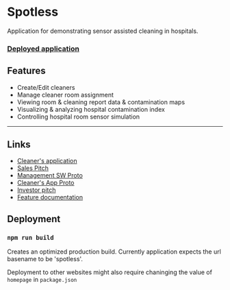 # Spotless

Application for demonstrating sensor assisted cleaning in hospitals.

### [Deployed application](https://nkiuru.github.io/spotless/)

## Features
 - Create/Edit cleaners
 - Manage cleaner room assignment
 - Viewing room & cleaning report data & contamination maps
 - Visualizing & analyzing hospital contamination index
 - Controlling hospital room sensor simulation

---
## Links
 
 - [Cleaner's application](https://github.com/Harrisonnguyen1210/Cleaner_App)
 - [Sales Pitch](https://docs.google.com/presentation/d/1eqv7f4_LdPXw0PMm0jOgf4WXTxrPIxAH5x3VgmdcpUw/edit?usp=sharing)
 - [Management SW Proto](https://www.figma.com/proto/7qBabFUJ4VZN5W2mF4jfLu/CleanPanel?node-id=1%3A32&scaling=scale-down)
 - [Cleaner's App Proto](https://www.figma.com/proto/5BYS2nVKJfeRj6g0hgcFOB/Cleaner-application?scaling=scale-down&node-id=4%3A2)
 - [Investor pitch](https://drive.google.com/file/d/18LqdcH7Szju7H8vU0dZ8QbM5RhXH7xus/view?usp=sharing)
 - [Feature documentation](https://docs.google.com/document/d/1itw1sxx8LNXVSjJFGodLdUeIRXbcvTLeBCH9t8Xgq8Q/edit?usp=sharing)
 
 ## Deployment
 
 ### `npm run build`
 
 Creates an optimized production build. Currently application expects the url basename to be 'spotless'.
 
 Deployment to other websites might also require chaninging the value of `homepage` in `package.json` 
